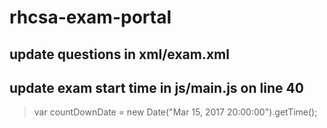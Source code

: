 # rhcsa-exam-portal

## update questions in xml/exam.xml
## update exam start time in js/main.js on line 40
> var countDownDate = new Date("Mar 15, 2017 20:00:00").getTime();
